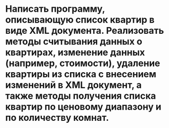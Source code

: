 # Написать программу, описывающую список квартир в виде XML документа. Реализовать методы считывания данных о квартирах, изменение данных (например, стоимости), удаление квартиры из списка с внесением изменений в XML документ, а также методы получения списка квартир по ценовому диапазону и по количеству комнат.
